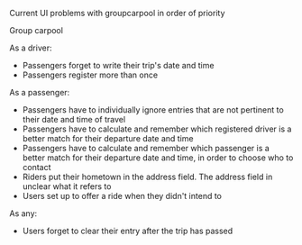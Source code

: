 Current UI problems with groupcarpool in order of priority

Group carpool

As a driver:

- Passengers forget to write their trip's date and time
- Passengers register more than once

As a passenger:

- Passengers have to individually ignore entries that are not pertinent to their date and time of travel
- Passengers have to calculate and remember which registered driver is a better match for their departure date and time
- Passengers have to calculate and remember which passenger is a better match for their departure date and time, in order to choose who to contact
- Riders put their hometown in the address field. The address field in unclear what it refers to
- Users set up to offer a ride when they didn't intend to

As any:

- Users forget to clear their entry after the trip has passed

